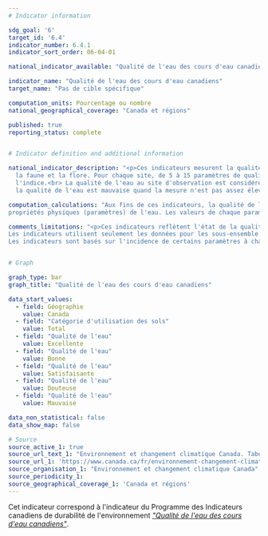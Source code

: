 ```yaml
---
# Indicator information

sdg_goal: '6'
target_id: '6.4'
indicator_number: 6.4.1
indicator_sort_order: 06-04-01

national_indicator_available: "Qualité de l'eau des cours d'eau canadiens"

indicator_name: "Qualité de l'eau des cours d'eau canadiens"
target_name: "Pas de cible spécifique"

computation_units: Pourcentage ou nombre
national_geographical_coverage: "Canada et régions"

published: true
reporting_status: complete


# Indicator definition and additional information

national_indicator_description: "<p>Ces indicateurs mesurent la qualité de l'eau des cours d'eau canadiens afin de mesurer la capacité de l'eau des rivières à abriter 
  la faune et la flore. Pour chaque site, de 5 à 15 paramètres de qualité de l'eau sont comparés à la valeur des recommandations pertinentes en utilisant le calcul de 
  l'indice.<br> La qualité de l'eau au site d'observation est considérée comme excellente quand la mesure est toujours suffisante d'après les lignes directrice. Par contre,
  la qualité de l'eau est mauvaise quand la mesure n'est pas assez élevée comparativement aux lignes directrices.</p>"

computation_calculations: "Aux fins de ces indicateurs, la qualité de l'eau est déterminée par la mesure des concentrations de produits chimiques et des valeurs de 
propriétés physiques (paramètres) de l'eau. Les valeurs de chaque paramètre sont comparées aux valeurs recommandées en matière de qualité de l'eau."

comments_limitations: "<p>Ces indicateurs reflètent l'état de la qualité de l'eau dans les rivières du sud du Canada. Le nord du Canada est sous-représenté.<br>
Les indicateurs utilisent seulement les données pour les sous-ensemble de sous-variables là où des recommandations existent. Ils ne couvrent pas tous les problèmes éventuels liés à la qualité de l'eau au Canada.<br>
Les indicateurs sont basés sur l'incidence de certains paramètres à chaque site. Ces concentrations ne présentent pas l'effet des déversements ou d'autres événements transitoires, à moins que des échantillons aient été recueillis tout de suite après le déversement ou que leur effet sur la qualité de l'eau soit de longue durée.</p>"


# Graph

graph_type: bar
graph_title: "Qualité de l'eau des cours d'eau canadiens"

data_start_values:
  - field: Géographie
    value: Canada
  - field: "Catégorie d'utilisation des sols"
    value: Total
  - field: "Qualité de l'eau"
    value: Excellente
  - field: "Qualité de l'eau"
    value: Bonne
  - field: "Qualité de l'eau"
    value: Satisfaisante
  - field: "Qualité de l'eau"
    value: Douteuse
  - field: "Qualité de l'eau"
    value: Mauvaise

data_non_statistical: false
data_show_map: false

# Source
source_active_1: true
source_url_text_1: "Environnement et changement climatique Canada. Tabulation spéciale"
source_url_1: 'https://www.canada.ca/fr/environnement-changement-climatique/services/indicateurs-environnementaux/qualite-eau-cours-eau-canadiens.html'
source_organisation_1: "Environnement et changement climatique Canada"
source_periodicity_1: 
source_geographical_coverage_1: 'Canada et régions'
---
```

Cet indicateur correspond à l'indicateur du Programme des Indicateurs canadiens de durabilité de l'environnement <a href="https://www.canada.ca/fr/environnement-changement-climatique/services/indicateurs-environnementaux/qualite-eau-cours-eau-canadiens.html"> <em>"Qualité de l'eau des cours d'eau canadiens"</em></a>. 
